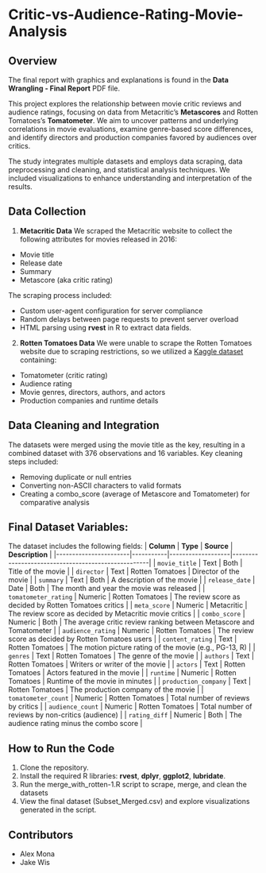 # Critic-vs-Audience-Rating-Movie-Analysis

## Overview
The final report with graphics and explanations is found in the **Data Wrangling - Final Report** PDF file.

This project explores the relationship between movie critic reviews and audience ratings, focusing on data from Metacritic’s **Metascores** and Rotten Tomatoes’s **Tomatometer**. We aim to uncover patterns and underlying correlations in movie evaluations, examine genre-based score differences, and identify directors and production companies favored by audiences over critics.

The study integrates multiple datasets and employs data scraping, data preprocessing and cleaning, and statistical analysis techniques. We included visualizations to enhance understanding and interpretation of the results.

## Data Collection
1. **Metacritic Data**
We scraped the Metacritic website to collect the following attributes for movies released in 2016:
- Movie title
- Release date
- Summary
- Metascore (aka critic rating)

The scraping process included:
- Custom user-agent configuration for server compliance
- Random delays between page requests to prevent server overload
- HTML parsing using **rvest** in R to extract data fields.

2. **Rotten Tomatoes Data**
We were unable to scrape the Rotten Tomatoes website due to scraping restrictions, so we utilized a [Kaggle dataset](https://www.kaggle.com/datasets/subhajournal/movie-rating) containing:
- Tomatometer (critic rating)
- Audience rating
- Movie genres, directors, authors, and actors
- Production companies and runtime details

## Data Cleaning and Integration
The datasets were merged using the movie title as the key, resulting in a combined dataset with 376 observations and 16 variables. Key cleaning steps included:
- Removing duplicate or null entries
- Converting non-ASCII characters to valid formats
- Creating a combo_score (average of Metascore and Tomatometer) for comparative analysis

## Final Dataset Variables:
The dataset includes the following fields:
| **Column**           | **Type**  | **Source**        | **Description**                                      |
|-----------------------|-----------|-------------------|----------------------------------------------------|
| `movie_title`         | Text      | Both              | Title of the movie                                 |
| `director`            | Text      | Rotten Tomatoes   | Director of the movie                              |
| `summary`             | Text      | Both              | A description of the movie                        |
| `release_date`        | Date      | Both              | The month and year the movie was released         |
| `tomatometer_rating`  | Numeric   | Rotten Tomatoes   | The review score as decided by Rotten Tomatoes critics |
| `meta_score`          | Numeric   | Metacritic        | The review score as decided by Metacritic movie critics |
| `combo_score`         | Numeric   | Both              | The average critic review ranking between Metascore and Tomatometer |
| `audience_rating`     | Numeric   | Rotten Tomatoes   | The review score as decided by Rotten Tomatoes users |
| `content_rating`      | Text      | Rotten Tomatoes   | The motion picture rating of the movie (e.g., PG-13, R) |
| `genres`              | Text      | Rotten Tomatoes   | The genre of the movie                             |
| `authors`             | Text      | Rotten Tomatoes   | Writers or writer of the movie                    |
| `actors`              | Text      | Rotten Tomatoes   | Actors featured in the movie                      |
| `runtime`             | Numeric   | Rotten Tomatoes   | Runtime of the movie in minutes                   |
| `production_company`  | Text      | Rotten Tomatoes   | The production company of the movie               |
| `tomatometer_count`   | Numeric   | Rotten Tomatoes   | Total number of reviews by critics                |
| `audience_count`      | Numeric   | Rotten Tomatoes   | Total number of reviews by non-critics (audience) |
| `rating_diff`         | Numeric   | Both              | The audience rating minus the combo score         |


## How to Run the Code
1. Clone the repository.
2. Install the required R libraries: **rvest**, **dplyr**, **ggplot2**, **lubridate**.
3. Run the merge_with_rotten-1.R script to scrape, merge, and clean the datasets
4. View the final dataset (Subset_Merged.csv) and explore visualizations generated in the script.
   
## Contributors
- Alex Mona
- Jake Wis
